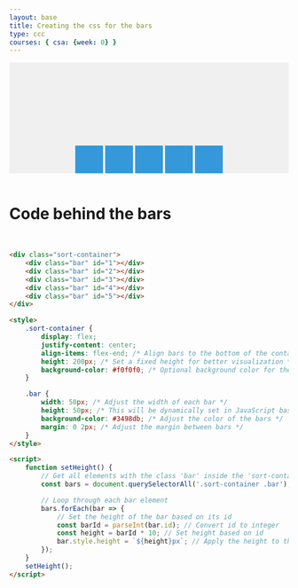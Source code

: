```yaml
---
layout: base
title: Creating the css for the bars
type: ccc
courses: { csa: {week: 0} }
---
```


<div class="sort-container">
    <div class="bar" id="1"></div>
    <div class="bar" id="2"></div>
    <div class="bar" id="3"></div>
    <div class="bar" id="4"></div>
    <div class="bar" id="5"></div>
</div>

<style>
    .sort-container {
        display: flex;
        justify-content: center;
        align-items: flex-end; /* Align bars to the bottom of the container */
        height: 200px; /* Set a fixed height for better visualization */
        background-color: #f0f0f0; /* Optional background color for the container */
    }

    .bar {
        width: 50px; /* Adjust the width of each bar */
        height: 50px; /* This will be dynamically set in JavaScript based on the bar value */
        background-color: #3498db; /* Adjust the color of the bars */
        margin: 0 2px; /* Adjust the margin between bars */
    }
</style>

<script>
    function setHeight() {
        // Get all elements with the class 'bar' inside the 'sort-container'
        const bars = document.querySelectorAll('.sort-container .bar');

        // Loop through each bar element
        bars.forEach(bar => {
            // Set the height of the bar based on its id
            const barId = parseInt(bar.id); // Convert id to integer
            const height = barId * 10; // Set height based on id
            bar.style.height = `${height}px`; // Apply the height to the style
        });
    }
    setHeight();
</script>

<br>

# Code behind the bars 

<br>

```html
<div class="sort-container">
    <div class="bar" id="1"></div>
    <div class="bar" id="2"></div>
    <div class="bar" id="3"></div>
    <div class="bar" id="4"></div>
    <div class="bar" id="5"></div>
</div>

<style>
    .sort-container {
        display: flex;
        justify-content: center;
        align-items: flex-end; /* Align bars to the bottom of the container */
        height: 200px; /* Set a fixed height for better visualization */
        background-color: #f0f0f0; /* Optional background color for the container */
    }

    .bar {
        width: 50px; /* Adjust the width of each bar */
        height: 50px; /* This will be dynamically set in JavaScript based on the bar value */
        background-color: #3498db; /* Adjust the color of the bars */
        margin: 0 2px; /* Adjust the margin between bars */
    }
</style>

<script>
    function setHeight() {
        // Get all elements with the class 'bar' inside the 'sort-container'
        const bars = document.querySelectorAll('.sort-container .bar');

        // Loop through each bar element
        bars.forEach(bar => {
            // Set the height of the bar based on its id
            const barId = parseInt(bar.id); // Convert id to integer
            const height = barId * 10; // Set height based on id
            bar.style.height = `${height}px`; // Apply the height to the style
        });
    }
    setHeight();
</script>
```